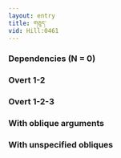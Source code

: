 ```yaml
---
layout: entry
title: གཅུད་
vid: Hill:0461
---
```

### Dependencies (N = 0)


### Overt 1-2


### Overt 1-2-3


### With oblique arguments


### With unspecified obliques
